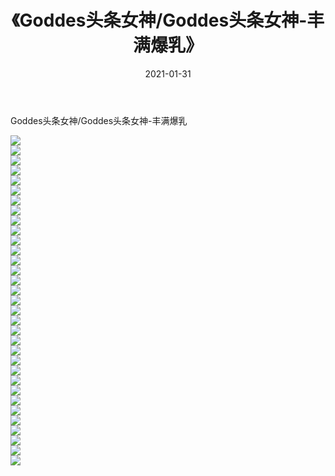 ﻿---
layout: post
title:  《Goddes头条女神/Goddes头条女神-丰满爆乳》
date:   2021-01-31
img: http://img.660000.xyz/Sharelink/网络美图/2021/Goddes头条女神/Goddes头条女神-丰满爆乳/000.jpg
categories: [美女, 清纯, 唯美]
---

Goddes头条女神/Goddes头条女神-丰满爆乳

 ![](http://img.660000.xyz/Sharelink/网络美图/2021/Goddes头条女神/Goddes头条女神-丰满爆乳/001.jpg) <br>![](http://img.660000.xyz/Sharelink/网络美图/2021/Goddes头条女神/Goddes头条女神-丰满爆乳/002.jpg) <br>![](http://img.660000.xyz/Sharelink/网络美图/2021/Goddes头条女神/Goddes头条女神-丰满爆乳/003.jpg) <br>![](http://img.660000.xyz/Sharelink/网络美图/2021/Goddes头条女神/Goddes头条女神-丰满爆乳/004.jpg) <br>![](http://img.660000.xyz/Sharelink/网络美图/2021/Goddes头条女神/Goddes头条女神-丰满爆乳/005.jpg) <br>![](http://img.660000.xyz/Sharelink/网络美图/2021/Goddes头条女神/Goddes头条女神-丰满爆乳/006.jpg) <br>![](http://img.660000.xyz/Sharelink/网络美图/2021/Goddes头条女神/Goddes头条女神-丰满爆乳/007.jpg) <br>![](http://img.660000.xyz/Sharelink/网络美图/2021/Goddes头条女神/Goddes头条女神-丰满爆乳/008.jpg) <br>![](http://img.660000.xyz/Sharelink/网络美图/2021/Goddes头条女神/Goddes头条女神-丰满爆乳/009.jpg) <br>![](http://img.660000.xyz/Sharelink/网络美图/2021/Goddes头条女神/Goddes头条女神-丰满爆乳/010.jpg) <br>![](http://img.660000.xyz/Sharelink/网络美图/2021/Goddes头条女神/Goddes头条女神-丰满爆乳/011.jpg) <br>![](http://img.660000.xyz/Sharelink/网络美图/2021/Goddes头条女神/Goddes头条女神-丰满爆乳/012.jpg) <br>![](http://img.660000.xyz/Sharelink/网络美图/2021/Goddes头条女神/Goddes头条女神-丰满爆乳/013.jpg) <br>![](http://img.660000.xyz/Sharelink/网络美图/2021/Goddes头条女神/Goddes头条女神-丰满爆乳/014.jpg) <br>![](http://img.660000.xyz/Sharelink/网络美图/2021/Goddes头条女神/Goddes头条女神-丰满爆乳/015.jpg) <br>![](http://img.660000.xyz/Sharelink/网络美图/2021/Goddes头条女神/Goddes头条女神-丰满爆乳/016.jpg) <br>![](http://img.660000.xyz/Sharelink/网络美图/2021/Goddes头条女神/Goddes头条女神-丰满爆乳/017.jpg) <br>![](http://img.660000.xyz/Sharelink/网络美图/2021/Goddes头条女神/Goddes头条女神-丰满爆乳/018.jpg) <br>![](http://img.660000.xyz/Sharelink/网络美图/2021/Goddes头条女神/Goddes头条女神-丰满爆乳/019.jpg) <br>![](http://img.660000.xyz/Sharelink/网络美图/2021/Goddes头条女神/Goddes头条女神-丰满爆乳/020.jpg) <br>![](http://img.660000.xyz/Sharelink/网络美图/2021/Goddes头条女神/Goddes头条女神-丰满爆乳/021.jpg) <br>![](http://img.660000.xyz/Sharelink/网络美图/2021/Goddes头条女神/Goddes头条女神-丰满爆乳/022.jpg) <br>![](http://img.660000.xyz/Sharelink/网络美图/2021/Goddes头条女神/Goddes头条女神-丰满爆乳/023.jpg) <br>![](http://img.660000.xyz/Sharelink/网络美图/2021/Goddes头条女神/Goddes头条女神-丰满爆乳/024.jpg) <br>![](http://img.660000.xyz/Sharelink/网络美图/2021/Goddes头条女神/Goddes头条女神-丰满爆乳/025.jpg) <br>![](http://img.660000.xyz/Sharelink/网络美图/2021/Goddes头条女神/Goddes头条女神-丰满爆乳/026.jpg) <br>![](http://img.660000.xyz/Sharelink/网络美图/2021/Goddes头条女神/Goddes头条女神-丰满爆乳/027.jpg) <br>![](http://img.660000.xyz/Sharelink/网络美图/2021/Goddes头条女神/Goddes头条女神-丰满爆乳/028.jpg) <br>![](http://img.660000.xyz/Sharelink/网络美图/2021/Goddes头条女神/Goddes头条女神-丰满爆乳/029.jpg) <br>![](http://img.660000.xyz/Sharelink/网络美图/2021/Goddes头条女神/Goddes头条女神-丰满爆乳/030.jpg) <br>![](http://img.660000.xyz/Sharelink/网络美图/2021/Goddes头条女神/Goddes头条女神-丰满爆乳/031.jpg) <br>![](http://img.660000.xyz/Sharelink/网络美图/2021/Goddes头条女神/Goddes头条女神-丰满爆乳/032.jpg) <br>![](http://img.660000.xyz/Sharelink/网络美图/2021/Goddes头条女神/Goddes头条女神-丰满爆乳/033.jpg) <br>